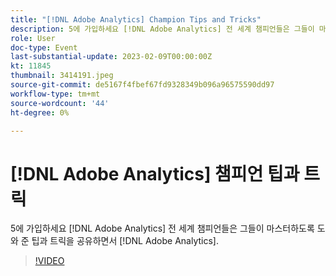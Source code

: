 ```yaml
---
title: "[!DNL Adobe Analytics] Champion Tips and Tricks"
description: 5에 가입하세요 [!DNL Adobe Analytics] 전 세계 챔피언들은 그들이 마스터하도록 도와 준 팁과 트릭을 공유하면서 [!DNL Adobe Analytics].
role: User
doc-type: Event
last-substantial-update: 2023-02-09T00:00:00Z
kt: 11845
thumbnail: 3414191.jpeg
source-git-commit: de5167f4fbef67fd9328349b096a96575590dd97
workflow-type: tm+mt
source-wordcount: '44'
ht-degree: 0%

---
```



# [!DNL Adobe Analytics] 챔피언 팁과 트릭

5에 가입하세요 [!DNL Adobe Analytics] 전 세계 챔피언들은 그들이 마스터하도록 도와 준 팁과 트릭을 공유하면서 [!DNL Adobe Analytics].

>[!VIDEO](https://video.tv.adobe.com/v/3414191/?quality=12&learn=on)

